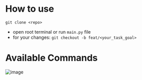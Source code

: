 # How to use
``` git clone <repo> ```
- open root terminal or run ``` main.py ``` file
- for your changes:
``` git checkout -b feat/<your_task_goal> ```

# Available Commands

![image](https://github.com/GoIT-Neoversity-Group-8/eNote/assets/46135419/0320ae3b-f251-4e9d-957b-7e1bb0f73e99)
